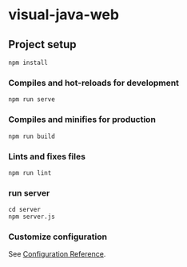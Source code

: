 # visual-java-web

## Project setup
```
npm install
```

### Compiles and hot-reloads for development
```
npm run serve
```

### Compiles and minifies for production
```
npm run build
```

### Lints and fixes files
```
npm run lint
```
### run server
```
cd server
npm server.js
```
### Customize configuration
See [Configuration Reference](https://cli.vuejs.org/config/).
